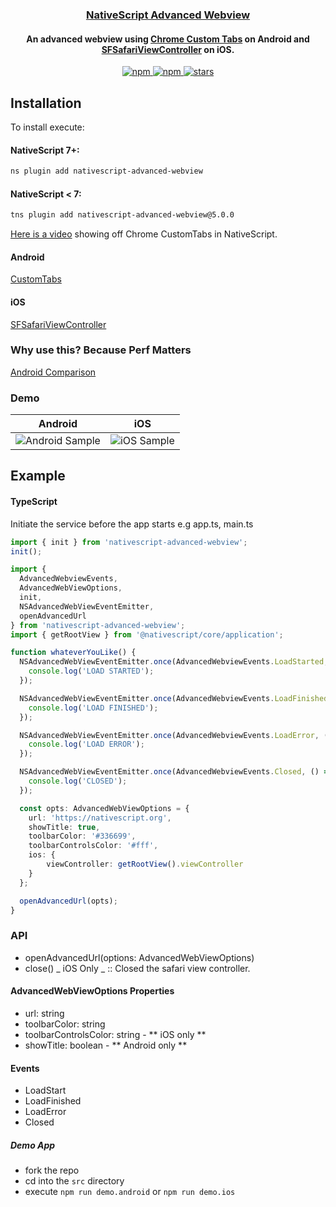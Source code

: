 <a align="center" href="https://www.npmjs.com/package/nativescript-advanced-webview">
    <h3 align="center">NativeScript Advanced Webview</h3>
</a>
<h4 align="center">
An advanced webview using <a href="https://developer.chrome.com/multidevice/android/customtabs#whatarethey">Chrome Custom Tabs</a> on Android and <a href="https://developer.apple.com/reference/safariservices/sfsafariviewcontroller?language=objc">SFSafariViewController</a> on iOS.
</h4>

<p align="center">
    <a href="https://www.npmjs.com/package/nativescript-advanced-webview">
        <img src="https://img.shields.io/npm/v/nativescript-advanced-webview.svg" alt="npm">
    </a>
    <a href="https://www.npmjs.com/package/nativescript-advanced-webview">
        <img src="https://img.shields.io/npm/dt/nativescript-advanced-webview.svg?label=npm%20downloads" alt="npm">
    </a>
    <a href="https://github.com/bradmartin/nativescript-advanced-webview/stargazers">
        <img src="https://img.shields.io/github/stars/bradmartin/nativescript-advanced-webview.svg" alt="stars">
    </a>
</p>

## Installation

To install execute:

#### NativeScript 7+:

```bash
ns plugin add nativescript-advanced-webview
```

#### NativeScript < 7:

```bash
tns plugin add nativescript-advanced-webview@5.0.0
```

[Here is a video](https://youtu.be/LVseK_CZp5g) showing off Chrome CustomTabs in NativeScript.

#### Android

[CustomTabs](https://developer.android.com/reference/android/support/customtabs/package-summary.html)

#### iOS

[SFSafariViewController](https://developer.apple.com/reference/safariservices/sfsafariviewcontroller?language=objc)

### Why use this? Because Perf Matters

[Android Comparison](https://developer.chrome.com/multidevice/images/customtab/performance.gif)

### Demo

| Android                                   | iOS                                             |
| ----------------------------------------- | ----------------------------------------------- |
| ![Android Sample](screens/chromeTabs.gif) | ![iOS Sample](screens/safariViewController.gif) |

## Example

#### TypeScript

Initiate the service before the app starts e.g app.ts, main.ts

```typescript
import { init } from 'nativescript-advanced-webview';
init();
```

```typescript
import {
  AdvancedWebviewEvents,
  AdvancedWebViewOptions,
  init,
  NSAdvancedWebViewEventEmitter,
  openAdvancedUrl
} from 'nativescript-advanced-webview';
import { getRootView } from '@nativescript/core/application';

function whateverYouLike() {
  NSAdvancedWebViewEventEmitter.once(AdvancedWebviewEvents.LoadStarted, () => {
    console.log('LOAD STARTED');
  });

  NSAdvancedWebViewEventEmitter.once(AdvancedWebviewEvents.LoadFinished, () => {
    console.log('LOAD FINISHED');
  });

  NSAdvancedWebViewEventEmitter.once(AdvancedWebviewEvents.LoadError, () => {
    console.log('LOAD ERROR');
  });

  NSAdvancedWebViewEventEmitter.once(AdvancedWebviewEvents.Closed, () => {
    console.log('CLOSED');
  });

  const opts: AdvancedWebViewOptions = {
    url: 'https://nativescript.org',
    showTitle: true,
    toolbarColor: '#336699',
    toolbarControlsColor: '#fff',
    ios: {
        viewController: getRootView().viewController
    }
  };

  openAdvancedUrl(opts);
}
```

### API

- openAdvancedUrl(options: AdvancedWebViewOptions)
- close() _ iOS Only _ :: Closed the safari view controller.

#### AdvancedWebViewOptions Properties

- url: string
- toolbarColor: string
- toolbarControlsColor: string - ** iOS only **
- showTitle: boolean - ** Android only **

#### Events

- LoadStart
- LoadFinished
- LoadError
- Closed

##### Demo App

- fork the repo
- cd into the `src` directory
- execute `npm run demo.android` or `npm run demo.ios`
